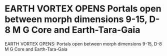 # EARTH VORTEX OPENS Portals open between morph dimensions 9-15, D-8 M G Core and Earth-Tara-Gaia

EARTH VORTEX OPENS: Portals open between morph dimensions 9-15, D-8 M G Core and Earth-Tara-Gaia
